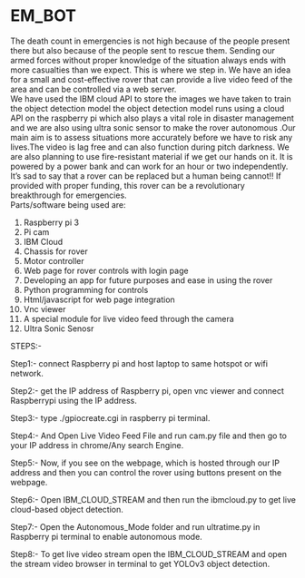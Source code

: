 # EM_BOT
The death count in emergencies is not high because of the people present there 
but also because of the people sent to rescue them. Sending our armed forces 
without proper knowledge of the situation always ends with more casualties than 
we expect. This is where we step in. We have an idea for a small and 
cost-effective rover that can provide a live video feed of the area and can be controlled via a web server.  
We have used the IBM cloud API to store the images we have taken to train the object detection model the object detection model runs using a cloud API on the raspberry pi which also plays a vital role in disaster management and we are also using ultra sonic sensor to make the rover autonomous .Our main aim is to assess situations more accurately before we have to risk any lives.The video is lag free and can also function during pitch darkness. We are also planning to use fire-resistant material if we get our hands on it. It is powered by a power bank and can work for an hour or two independently. It’s sad to say that a rover can be replaced but a human being cannot!! If provided with proper funding, this rover 
can be a revolutionary breakthrough for emergencies.  
Parts/software being used are:  

1. Raspberry pi 3 
2. Pi cam 
3. IBM Cloud
4. Chassis for rover  
5. Motor controller 
6. Web page for rover controls with login page 
7. Developing an app for future purposes and ease in using the rover 
8. Python programming for controls 
9. Html/javascript for web page integration 
10. Vnc viewer 
11. A special module for live video feed through the camera 
12. Ultra Sonic Senosr 


STEPS:-

Step1:- connect Raspberry pi and host laptop to same hotspot or wifi network.

Step2:- get the IP address of Raspberry pi, open vnc viewer and connect Raspberrypi using the IP address.

Step3:- type ./gpiocreate.cgi in raspberry pi terminal.

Step4:- And Open Live Video Feed File and run cam.py file and then go to your IP address in chrome/Any search Engine.

Step5:- Now, if you see on the webpage, which is hosted through our IP address and then you can control the rover using buttons present          on the webpage.

Step6:- Open IBM_CLOUD_STREAM and then run the ibmcloud.py to get live cloud-based object detection.

Step7:- Open the Autonomous_Mode folder and run ultratime.py in Raspberry pi terminal to enable autonomous mode.

Step8:- To get live video stream open the IBM_CLOUD_STREAM and open the stream video browser in terminal to get YOLOv3 object detection.


